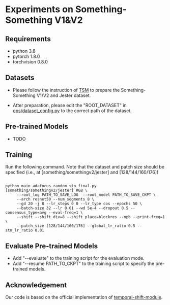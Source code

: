 # Experiments on Something-Something V1&V2

## Requirements
- python 3.8
- pytorch 1.8.0
- torchvision 0.8.0


## Datasets
- Please follow the instruction of [TSM](https://github.com/mit-han-lab/temporal-shift-module#data-preparation) to prepare the Something-Something V1/V2 and Jester dataset.

- After preparation, please edit the "ROOT_DATASET" in [ops/dataset_config.py](ops/dataset_config.py) to the correct path of the dataset.


## Pre-trained Models

- TODO


## Training

Run the following command. Note that the dataset and patch size should be specified (i.e., at [something/somethingv2/jester] and [128/144/160/176])
```

python main_adafocus_random_stn_final.py [something/somethingv2/jester] RGB \
     --root_log PATH_TO_SAVE_LOG  --root_model PATH_TO_SAVE_CKPT \
     --arch resnet50 --num_segments 8 \
     --gd 20 -j 8 --lr_steps 0 0 --lr_type cos --epochs 50 \
     --batch-size 32 --lr 0.01 --wd 5e-4 --dropout 0.5 --consensus_type=avg --eval-freq=1 \
     --shift --shift_div=8 --shift_place=blockres --npb --print-freq=1 \
     --patch_size [128/144/160/176] --global_lr_ratio 0.5 --stn_lr_ratio 0.01

```


## Evaluate Pre-trained Models
- Add "--evaluate" to the training script for the evaluation mode.
- Add "--resume PATH_TO_CKPT" to the training script to specify the pre-trained models.

## Acknowledgement
Our code is based on the official implementation of [temporal-shift-module](https://github.com/mit-han-lab/temporal-shift-module).
